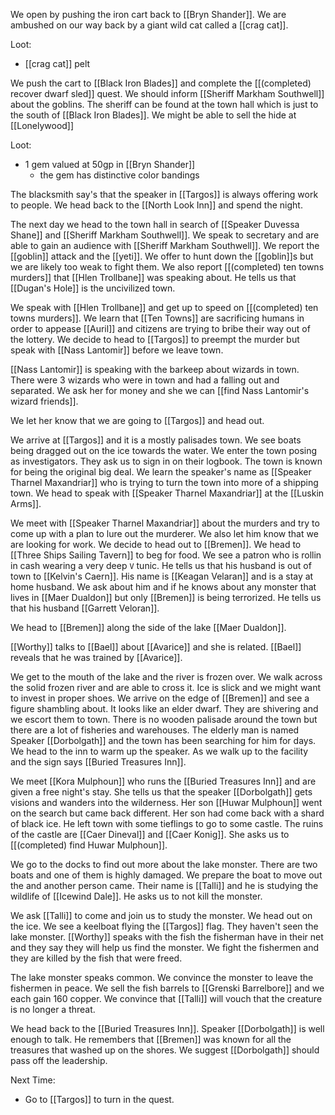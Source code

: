 We open by pushing the iron cart back to [[Bryn Shander]]. We are ambushed on our way back by a giant wild cat called a [[crag cat]]. 

Loot:
- [[crag cat]] pelt

We push the cart to [[Black Iron Blades]] and complete the [[(completed) recover dwarf sled]] quest. We should inform [[Sheriff Markham Southwell]] about the goblins. The sheriff can be found at the town hall which is just to the south of [[Black Iron Blades]]. We might be able to sell the hide at [[Lonelywood]]

Loot:
- 1 gem valued at 50gp in [[Bryn Shander]]
	- the gem has distinctive color bandings

The blacksmith say's that the speaker in [[Targos]] is always offering work to people. We head back to the [[North Look Inn]] and spend the night.

The next day we head to the town hall in search of [[Speaker Duvessa Shane]] and [[Sheriff Markham Southwell]]. We speak to secretary and are able to gain an audience with [[Sheriff Markham Southwell]]. We report the [[goblin]] attack and the [[yeti]]. We offer to hunt down the [[goblin]]s but we are likely too weak to fight them. We also report [[(completed) ten towns murders]] that [[Hlen Trollbane]] was speaking about. He tells us that [[Dugan's Hole]] is the uncivilized town.

We speak with [[Hlen Trollbane]] and get up to speed on [[(completed) ten towns murders]]. We learn that [[Ten Towns]] are sacrificing humans in order to appease [[Auril]] and citizens are trying to bribe their way out of the lottery. We decide to head to [[Targos]] to preempt the murder but speak with [[Nass Lantomir]] before we leave town.

[[Nass Lantomir]] is speaking with the barkeep about wizards in town. There were 3 wizards who were in town and had a falling out and separated. We ask her for money and she we can [[find Nass Lantomir's wizard friends]]. 

We let her know that we are going to [[Targos]] and head out.

We arrive at [[Targos]] and it is a mostly palisades town. We see boats being dragged out on the ice towards the water. We enter the town posing as investigators. They ask us to sign in on their logbook. The town is known for being the original big deal. We learn the speaker's name as [[Speaker Tharnel Maxandriar]] who is trying to turn the town into more of a shipping town. We head to speak with [[Speaker Tharnel Maxandriar]] at the [[Luskin Arms]].

We meet with [[Speaker Tharnel Maxandriar]] about the murders and try to come up with a plan to lure out the murderer. We also let him know that we are looking for work. We decide to head out to [[Bremen]]. We head to [[Three Ships Sailing Tavern]] to beg for food. We see a patron who is rollin in cash wearing a very deep `V` tunic. He tells us that his husband is out of town to [[Kelvin's Caern]]. His name is [[Keagan Velaran]] and is a stay at home husband. We ask about him and if he knows about any monster that lives in [[Maer Dualdon]] but only [[Bremen]] is being terrorized. He tells us that his husband [[Garrett Veloran]].

We head to [[Bremen]] along the side of the lake [[Maer Dualdon]]. 

[[Worthy]] talks to [[Bael]] about [[Avarice]] and she is related. [[Bael]] reveals that he was trained by [[Avarice]].

We get to the mouth of the lake and the river is frozen over. We walk across the solid frozen river and are able to cross it. Ice is slick and we might want to invest in proper shoes. We arrive on the edge of [[Bremen]] and see a figure shambling about. It looks like an elder dwarf. They are shivering and we escort them to town. There is no wooden palisade around the town but there are a lot of fisheries and warehouses. The elderly man is named Speaker [[Dorbolgath]] and the town has been searching for him for days. We head to the inn to warm up the speaker. As we walk up to the facility and the sign says [[Buried Treasures Inn]].

We meet [[Kora Mulphoun]] who runs the [[Buried Treasures Inn]] and are given a free night's stay. She tells us that the speaker [[Dorbolgath]] gets visions and wanders into the wilderness. Her son [[Huwar Mulphoun]] went on the search but came back different. Her son had come back with a shard of black ice. He left town with some tieflings to go to some castle. The ruins of the castle are [[Caer Dineval]] and [[Caer Konig]]. She asks us to [[(completed) find Huwar Mulphoun]].

We go to the docks to find out more about the lake monster. There are two boats and one of them is highly damaged. We prepare the boat to move out the and another person came. Their name is [[Talli]] and he is studying the wildlife of [[Icewind Dale]]. He asks us to not kill the monster.

We ask [[Talli]] to come and join us to study the monster. We head out on the ice. We see a keelboat flying the [[Targos]] flag. They haven't seen the lake monster. [[Worthy]] speaks with the fish the fisherman have in their net and they say they will help us find the monster. We fight the fishermen and they are killed by the fish that were freed.

The lake monster speaks common. We convince the monster to leave the fishermen in peace. We sell the fish barrels to [[Grenski Barrelbore]] and we each gain 160 copper. We convince that [[Talli]] will vouch that the creature is no longer a threat.

We head back to the [[Buried Treasures Inn]]. Speaker [[Dorbolgath]] is well enough to talk. He remembers that [[Bremen]] was known for all the treasures that washed up on the shores. We suggest [[Dorbolgath]] should pass off the leadership.

 Next Time:
- Go to [[Targos]] to turn in the quest.